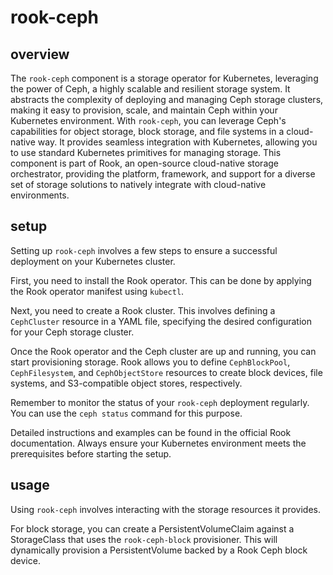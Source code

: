 # rook-ceph

## overview

The `rook-ceph` component is a storage operator for Kubernetes, leveraging the power of Ceph, a highly scalable and resilient storage system.
It abstracts the complexity of deploying and managing Ceph storage clusters, making it easy to provision, scale, and maintain Ceph within your Kubernetes environment.
With `rook-ceph`, you can leverage Ceph's capabilities for object storage, block storage, and file systems in a cloud-native way.
It provides seamless integration with Kubernetes, allowing you to use standard Kubernetes primitives for managing storage.
This component is part of Rook, an open-source cloud-native storage orchestrator, providing the platform, framework, and support for a diverse set of storage solutions to natively integrate with cloud-native environments.

## setup

Setting up `rook-ceph` involves a few steps to ensure a successful deployment on your Kubernetes cluster.

First, you need to install the Rook operator. This can be done by applying the Rook operator manifest using `kubectl`.

Next, you need to create a Rook cluster. This involves defining a `CephCluster` resource in a YAML file, specifying the desired configuration for your Ceph storage cluster.

Once the Rook operator and the Ceph cluster are up and running, you can start provisioning storage.
Rook allows you to define `CephBlockPool`, `CephFilesystem`, and `CephObjectStore` resources to create block devices, file systems, and S3-compatible object stores, respectively.

Remember to monitor the status of your `rook-ceph` deployment regularly. You can use the `ceph status` command for this purpose.

Detailed instructions and examples can be found in the official Rook documentation. Always ensure your Kubernetes environment meets the prerequisites before starting the setup.

## usage

Using `rook-ceph` involves interacting with the storage resources it provides.

For block storage, you can create a PersistentVolumeClaim against a StorageClass that uses the `rook-ceph-block` provisioner. This will dynamically provision a PersistentVolume backed by a Rook Ceph block device.
